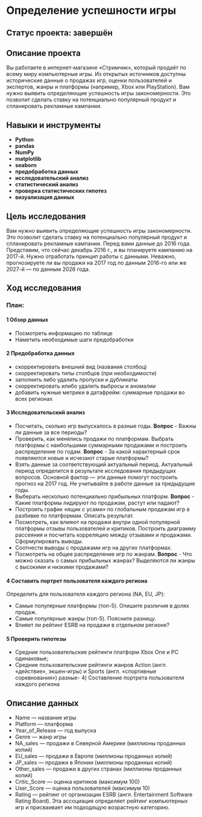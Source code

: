 # Определение успешности игры

## Статус проекта: завершён

## Описание проекта

Вы работаете в интернет-магазине «Стримчик», который продаёт по всему миру компьютерные игры. Из открытых источников доступны исторические данные о продажах игр, оценки пользователей и экспертов, жанры и платформы (например, Xbox или PlayStation). Вам нужно выявить определяющие успешность игры закономерности. Это позволит сделать ставку на потенциально популярный продукт и спланировать рекламные кампании.

## Навыки и инструменты

- **Python**
- **pandas**
- **NumPy**
- **matplotlib**
- **seaborn**
- **предобработка данных**
- **исследовательский анализ**
- **статистический анализ**
- **проверка статистических гипотез**
- **визуализация данных**

## Цель исследования

Вам нужно выявить определяющие успешность игры закономерности. Это позволит сделать ставку на потенциально популярный продукт и спланировать рекламные кампании.
Перед вами данные до 2016 года. Представим, что сейчас декабрь 2016 г., и вы планируете кампанию на 2017-й. Нужно отработать принцип работы с данными. Неважно, прогнозируете ли вы продажи на 2017 год по данным 2016-го или же 2027-й — по данным 2026 года.

## Ход исследования

### План:
#### 1 Обзор данных

- Посмотреть информацию по таблице
- Наметить необходимые шаги предобработки
#### 2 Предобработка данных

- скорректировать внешний вид (названия столбоц)
- скорректировать типы столбцов (при необходимости)
- заполнить либо удалить пропуски и дубликаты
- скорректировать илибо удалить выбросы и аномалии
- добавить нужные метрики в датафрейм: суммарные продажи во всех регионах
#### 3 Исследовательский анализ

- Посчитать, сколько игр выпускалось в разные годы. **Вопрос** - Важны ли данные за все периоды?
- Проверить, как менялись продажи по платформам. Выбрать платформы с наибольшими суммарными продажами и построить распределение по годам. **Вопрос** - За какой характерный срок появляются новые и исчезают старые платформы?
- Взять данные за соответствующий актуальный период. Актуальный период определится в результате исследования предыдущих вопросов. Основной фактор — эти данные помогут построить прогноз на 2017 год. Не учитывайте в работе данные за предыдущие годы.
- Выберать  несколько потенциально прибыльных платформ. **Вопрос** - Какие платформы лидируют по продажам, растут или падают? 
- Построить график «ящик с усами» по глобальным продажам игр в разбивке по платформам. Описать  результат.
- Посмотреть, как влияют на продажи внутри одной популярной платформы отзывы пользователей и критиков. Построить диаграмму рассеяния и посчитать корреляцию между отзывами и продажами. Сформулировать выводы.
- Соотнести выводы с продажами игр на других платформах.
- Посмотреть на общее распределение игр по жанрам. **Вопрос** - Что можно сказать о самых прибыльных жанрах? Выделяются ли жанры с высокими и низкими продажами?
#### 4 Составить портрет пользователя каждого региона

Определить для пользователя каждого региона (NA, EU, JP):

- Самые популярные платформы (топ-5). Опишите различия в долях продаж.
- Самые популярные жанры (топ-5). Поясните разницу.
- Влияет ли рейтинг ESRB на продажи в отдельном регионе?
#### 5 Проверить гипотезы

- Средние пользовательские рейтинги платформ Xbox One и PC одинаковые;
- Средние пользовательские рейтинги жанров Action (англ. «действие», экшен-игры) и Sports (англ. «спортивные соревнования») разные- 4) Составление портрета пользователя каждого региона

## Описание данных
- Name — название игры
- Platform — платформа
- Year_of_Release — год выпуска
- Genre — жанр игры
- NA_sales — продажи в Северной Америке (миллионы проданных копий)
- EU_sales — продажи в Европе (миллионы проданных копий)
- JP_sales — продажи в Японии (миллионы проданных копий)
- Other_sales — продажи в других странах (миллионы проданных копий)
- Critic_Score — оценка критиков (максимум 100)
- User_Score — оценка пользователей (максимум 10)
- Rating — рейтинг от организации ESRB (англ. Entertainment Software Rating Board). Эта ассоциация определяет рейтинг компьютерных игр и присваивает им подходящую возрастную категорию.
